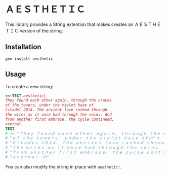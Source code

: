 # ＡＥＳＴＨＥＴＩＣ

This library provides a String extention that makes creates an ＡＥＳＴＨＥＴＩＣ version of the string.

## Installation

`gem install aesthetic`

## Usage

To create a new string:

```ruby
<<-TEXT.aesthetic\
They found each other again, through the cracks
of the towers, under the violet haze of
Citadel 2814. The ancient love rushed through
the wires as it once had through the veins. And
from another first embrace, the cycle continued,
eternal.
TEXT
# => "Ｔｈｅｙ ｆｏｕｎｄ ｅａｃｈ ｏｔｈｅｒ ａｇａｉｎ， ｔｈｒｏｕｇｈ ｔｈｅ ｃｒａｃｋｓ\n" +
# "ｏｆ ｔｈｅ ｔｏｗｅｒｓ， ｕｎｄｅｒ ｔｈｅ ｖｉｏｌｅｔ ｈａｚｅ ｏｆ\n" +
# "Ｃｉｔａｄｅｌ ２８１４． Ｔｈｅ ａｎｃｉｅｎｔ ｌｏｖｅ ｒｕｓｈｅｄ ｔｈｒｏｕｇｈ\n" +
# "ｔｈｅ ｗｉｒｅｓ ａｓ ｉｔ ｏｎｃｅ ｈａｄ ｔｈｒｏｕｇｈ ｔｈｅ ｖｅｉｎｓ． Ａｎｄ\n" +
# "ｆｒｏｍ ａｎｏｔｈｅｒ ｆｉｒｓｔ ｅｍｂｒａｃｅ， ｔｈｅ ｃｙｃｌｅ ｃｏｎｔｉｎｕｅｄ，\n" +
# "ｅｔｅｒｎａｌ．\n"
```

You can also modify the string in place with `aesthetic!`.
